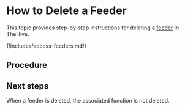 # How to Delete a Feeder

This topic provides step-by-step instructions for deleting a [feeder](about-feeders.md) in TheHive.

{!includes/access-feeders.md!}

## Procedure

## Next steps

When a feeder is deleted, the associated function is not deleted.